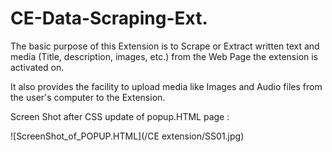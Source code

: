 # CE-Data-Scraping-Ext.

The basic purpose of this Extension is to Scrape or Extract written text and media (Title, description, images, etc.) from the Web Page the extension is activated on. 

It also provides the facility to upload media like Images and Audio files from the user's computer to the Extension.

Screen Shot after CSS update of popup.HTML page :

![ScreenShot_of_POPUP.HTML](/CE extension/SS01.jpg)
